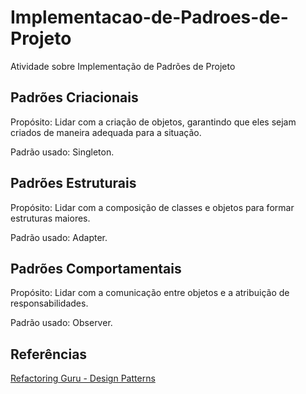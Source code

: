 # Implementacao-de-Padroes-de-Projeto
Atividade sobre Implementação de Padrões de Projeto

## Padrões Criacionais
Propósito: Lidar com a criação de objetos, garantindo que eles sejam criados de maneira adequada para a situação.

Padrão usado: Singleton.

## Padrões Estruturais
Propósito: Lidar com a composição de classes e objetos para formar estruturas maiores.

Padrão usado: Adapter.

## Padrões Comportamentais
Propósito: Lidar com a comunicação entre objetos e a atribuição de responsabilidades.

Padrão usado: Observer.

## Referências 

[Refactoring Guru - Design Patterns](https://refactoring.guru/pt-br/design-patterns)
